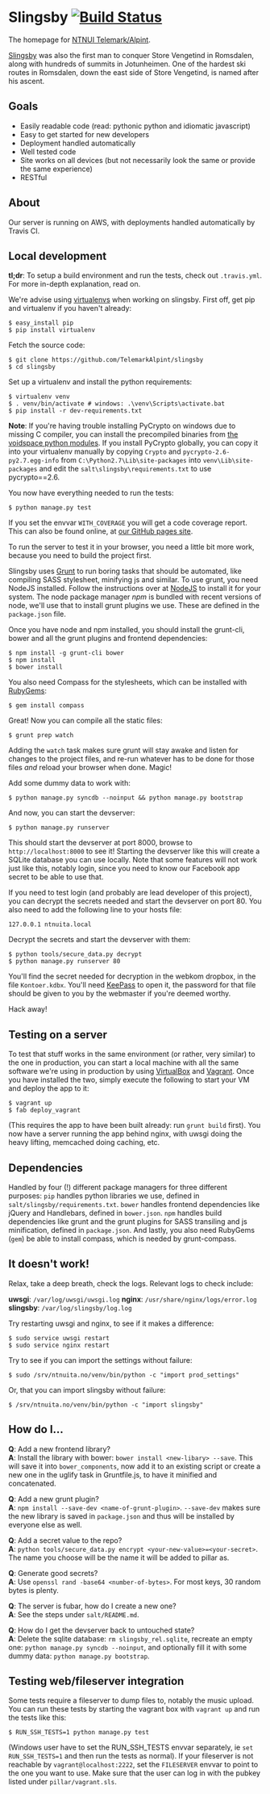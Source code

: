 Slingsby [![Build Status](https://travis-ci.org/TelemarkAlpint/slingsby.png?branch=master)](https://travis-ci.org/TelemarkAlpint/slingsby)
========

The homepage for [NTNUI Telemark/Alpint](http://ntnuita.no).

[Slingsby](http://en.wikipedia.org/wiki/William_Slingsby) was also the first man to conquer Store
Vengetind in Romsdalen, along with hundreds of summits in Jotunheimen. One of the hardest ski
routes in Romsdalen, down the east side of Store Vengetind, is named after his ascent.


Goals
-----

* Easily readable code (read: pythonic python and idiomatic javascript)
* Easy to get started for new developers
* Deployment handled automatically
* Well tested code
* Site works on all devices (but not necessarily look the same or provide the same experience)
* RESTful


About
-----

Our server is running on AWS, with deployments handled automatically by Travis CI.


Local development
-----------------

**tl;dr**: To setup a build environment and run the tests, check out `.travis.yml`. For more
in-depth explanation, read on.

We're advise using [virtualenvs](http://virtualenv.readthedocs.org/en/latest/virtualenv.html) when
working on slingsby. First off, get pip and virtualenv if you haven't already:

    $ easy_install pip
    $ pip install virtualenv

Fetch the source code:

    $ git clone https://github.com/TelemarkAlpint/slingsby
    $ cd slingsby

Set up a virtualenv and install the python requirements:

    $ virtualenv venv
    $ . venv/bin/activate # windows: .\venv\Scripts\activate.bat
    $ pip install -r dev-requirements.txt

**Note**: If you're having trouble installing PyCrypto on windows due to missing C compiler, you
can install the precompiled binaries from
[the voidspace python modules](http://www.voidspace.org.uk/python/modules.shtml#pycrypto). If you
install PyCrypto globally, you can copy it into your virtualenv manually by copying `Crypto` and
`pycrypto-2.6-py2.7.egg-info` from `C:\Python2.7\Lib\site-packages` into `venv\Lib\site-packages`
and edit the `salt\slingsby\requirements.txt` to use pycrypto==2.6.

You now have everything needed to run the tests:

    $ python manage.py test

If you set the envvar `WITH_COVERAGE` you will get a code coverage report. This can also be found
online, at [our GitHub pages site](https://telemarkalpint.github.com/slingsby).

To run the server to test it in your browser, you need a little bit more work, because you need to
build the project first.

Slingsby uses [Grunt](http://gruntjs.com/) to run boring tasks that should be automated, like
compiling SASS stylesheet, minifying js and similar. To use grunt, you need NodeJS installed.
Follow the instructions over at [NodeJS](http://nodejs.org/) to install it for your system. The
node package manager *npm* is bundled with recent versions of node, we'll use that to install grunt
plugins we use. These are defined in the `package.json` file.

Once you have node and npm installed, you should install the grunt-cli, bower and all the grunt
plugins and frontend dependencies:

    $ npm install -g grunt-cli bower
    $ npm install
    $ bower install

You also need Compass for the stylesheets, which can be installed with
[RubyGems](https://rubygems.org/):

    $ gem install compass

Great! Now you can compile all the static files:

    $ grunt prep watch

Adding the `watch` task makes sure grunt will stay awake and listen for changes to the project
files, and re-run whatever has to be done for those files *and* reload your browser when done.
Magic!

Add some dummy data to work with:

    $ python manage.py syncdb --noinput && python manage.py bootstrap

And now, you can start the devserver:

    $ python manage.py runserver

This should start the devserver at port 8000, browse to `http://localhost:8000` to see it!
Starting the devserver like this will create a SQLite database you can use locally. Note that some
features will not work just like this, notably login, since you need to know our Facebook app
secret to be able to use that.

If you need to test login (and probably are lead developer of this project), you can decrypt the
secrets needed and start the devserver on port 80. You also need to add the following line to your
hosts file:

    127.0.0.1 ntnuita.local

Decrypt the secrets and start the devserver with them:

    $ python tools/secure_data.py decrypt
    $ python manage.py runserver 80

You'll find the secret needed for decryption in the webkom dropbox, in the file `Kontoer.kdbx`.
You'll need [KeePass](http://keepass.info/) to open it, the password for that file should be
given to you by the webmaster if you're deemed worthy.

Hack away!


Testing on a server
-------------------

To test that stuff works in the same environment (or rather, very similar) to the one in
production, you can start a local machine with all the same software we're using in production by
using [VirtualBox](https://www.virtualbox.org/) and [Vagrant](http://www.vagrantup.com/). Once you
have installed the two, simply execute the following to start your VM and deploy the app to it:

    $ vagrant up
    $ fab deploy_vagrant

(This requires the app to have been built already: run `grunt build` first). You now have a server
running the app behind nginx, with uwsgi doing the heavy lifting, memcached doing caching, etc.


Dependencies
------------

Handled by four (!) different package managers for three different purposes: `pip` handles python
libraries we use, defined in `salt/slingsby/requirements.txt`. `bower` handles frontend
dependencies like jQuery and Handlebars, defined in `bower.json`. `npm` handles build dependencies
like grunt and the grunt plugins for SASS transiling and js minification, defined in
`package.json`. And lastly, you also need RubyGems (`gem`) be able to install compass, which is
needed by grunt-compass.


It doesn't work!
----------------

Relax, take a deep breath, check the logs. Relevant logs to check include:

**uwsgi**: `/var/log/uwsgi/uwsgi.log`
**nginx**: `/usr/share/nginx/logs/error.log`
**slingsby**: `/var/log/slingsby/log.log`

Try restarting uwsgi and nginx, to see if it makes a difference:

    $ sudo service uwsgi restart
    $ sudo service nginx restart

Try to see if you can import the settings without failure:

    $ sudo /srv/ntnuita.no/venv/bin/python -c "import prod_settings"

Or, that you can import slingsby without failure:

    $ /srv/ntnuita.no/venv/bin/python -c "import slingsby"



How do I...
-----------

**Q**: Add a new frontend library?  
**A**: Install the library with bower: `bower install <new-libary> --save`. This will save it into
`bower_components`, now add it to an existing script or create a new one in the uglify task in
Gruntfile.js, to have it minified and concatenated.

**Q**: Add a new grunt plugin?  
**A**: `npm install --save-dev <name-of-grunt-plugin>`. `--save-dev` makes sure the new library is
saved in `package.json` and thus will be installed by everyone else as well.

**Q**: Add a secret value to the repo?  
**A**: `python tools/secure_data.py encrypt <your-new-value>=<your-secret>`. The name you choose
will be the name it will be added to pillar as.

**Q**: Generate good secrets?  
**A**: Use `openssl rand -base64 <number-of-bytes>`. For most keys, 30 random bytes is plenty.

**Q**: The server is fubar, how do I create a new one?  
**A**: See the steps under `salt/README.md`.

**Q**: How do I get the devserver back to untouched state?  
**A**: Delete the sqlite database: `rm slingsby_rel.sqlite`, recreate an empty one: `python
manage.py syncdb --noinput`, and optionally fill it with some dummy data: `python manage.py
bootstrap`.


Testing web/fileserver integration
----------------------------------

Some tests require a fileserver to dump files to, notably the music upload. You can run these tests
by starting the vagrant box with `vagrant up` and run the tests like this:

    $ RUN_SSH_TESTS=1 python manage.py test

(Windows user have to set the RUN_SSH_TESTS envvar separately, ie `set RUN_SSH_TESTS=1` and then
run the tests as normal). If your fileserver is not reachable by `vagrant@localhost:2222`, set
the `FILESERVER` envvar to point to the one you want to use. Make sure that the user can log in
with the pubkey listed under `pillar/vagrant.sls`.
